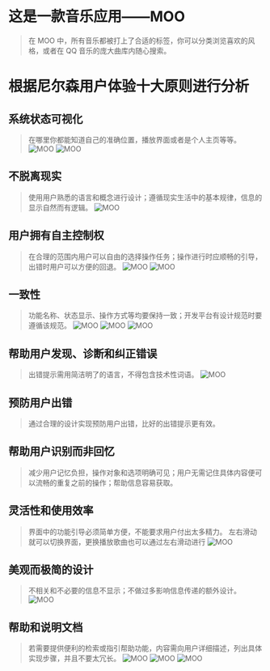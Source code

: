 # 这是一款音乐应用——MOO
> 在 MOO 中，所有音乐都被打上了合适的标签，你可以分类浏览喜欢的风格，或者在 QQ 音乐的庞大曲库内随心搜索。

# 根据尼尔森用户体验十大原则进行分析
## 系统状态可视化
> 在哪里你都能知道自己的准确位置，播放界面或者是个人主页等等。
![MOO](https://raw.githubusercontent.com/EasonQXF/Interface_design/master/images/MOO7.jpg)
![MOO](https://raw.githubusercontent.com/EasonQXF/Interface_design/master/images/MOO8.jpg)
## 不脱离现实
> 使用用户熟悉的语言和概念进行设计；遵循现实生活中的基本规律，信息的显示自然而有逻辑。
![MOO](https://raw.githubusercontent.com/EasonQXF/Interface_design/master/images/MOO1.jpg)
## 用户拥有自主控制权
> 在合理的范围内用户可以自由的选择操作任务；操作进行时应顺畅的引导，出错时用户可以方便的回退。
![MOO](https://raw.githubusercontent.com/EasonQXF/Interface_design/master/images/MOO10.jpg)
![MOO](https://raw.githubusercontent.com/EasonQXF/Interface_design/master/images/MOO8.jpg)
## 一致性
> 功能名称、状态显示、操作方式等均要保持一致；开发平台有设计规范时要遵循该规范。
![MOO](https://raw.githubusercontent.com/EasonQXF/Interface_design/master/images/MOO9.jpg)
![MOO](https://raw.githubusercontent.com/EasonQXF/Interface_design/master/images/MOO7.jpg)
![MOO](https://raw.githubusercontent.com/EasonQXF/Interface_design/master/images/MOO1.jpg)
## 帮助用户发现、诊断和纠正错误
> 出错提示需用简洁明了的语言，不得包含技术性词语。
![MOO](https://raw.githubusercontent.com/EasonQXF/Interface_design/master/images/MOO2.jpg)
## 预防用户出错
> 通过合理的设计实现预防用户出错，比好的出错提示更有效。

## 帮助用户识别而非回忆
> 减少用户记忆负担，操作对象和选项明确可见；用户无需记住具体内容便可以流畅的重复之前的操作；帮助信息容易获取。

## 灵活性和使用效率
> 界面中的功能引导必须简单方便，不能要求用户付出太多精力。
左右滑动就可以切换界面，更换播放歌曲也可以通过左右滑动进行
![MOO](https://raw.githubusercontent.com/EasonQXF/Interface_design/master/images/MOO1.jpg)
## 美观而极简的设计
> 不相关和不必要的信息不显示；不做过多影响信息传递的额外设计。
![MOO](https://raw.githubusercontent.com/EasonQXF/Interface_design/master/images/MOO3.jpg)
## 帮助和说明文档
> 若需要提供便利的检索或指引帮助功能，内容需向用户详细描述，列出具体实现步骤，并且不要太冗长。
![MOO](https://raw.githubusercontent.com/EasonQXF/Interface_design/master/images/MOO4.jpg)
![MOO](https://raw.githubusercontent.com/EasonQXF/Interface_design/master/images/MOO3.jpg)
![MOO](https://raw.githubusercontent.com/EasonQXF/Interface_design/master/images/MOO2.jpg)
